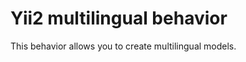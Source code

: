 Yii2 multilingual behavior
==========================

This behavior allows you to create multilingual models.